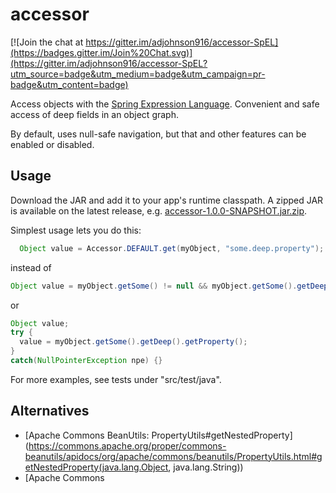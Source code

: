 accessor
========

[![Join the chat at https://gitter.im/adjohnson916/accessor-SpEL](https://badges.gitter.im/Join%20Chat.svg)](https://gitter.im/adjohnson916/accessor-SpEL?utm_source=badge&utm_medium=badge&utm_campaign=pr-badge&utm_content=badge)

Access objects with the [Spring Expression Language][spel]. Convenient and safe access of deep fields in an object graph.

By default, uses null-safe navigation, but that and other features can be enabled or disabled.

## Usage

Download the JAR and add it to your app's runtime classpath. A zipped JAR is available on the latest release, e.g. [accessor-1.0.0-SNAPSHOT.jar.zip](https://github.com/adjohnson916/accessor/releases/download/1.0.0-SNAPSHOT/accessor-1.0.0-SNAPSHOT.jar.zip).

Simplest usage lets you do this:

```java
  Object value = Accessor.DEFAULT.get(myObject, "some.deep.property");
```

instead of 

```java
Object value = myObject.getSome() != null && myObject.getSome().getDeep() != null && myObject.getSome().getDeep().getProperty();
```

or

```java
Object value;
try {
  value = myObject.getSome().getDeep().getProperty();
}
catch(NullPointerException npe) {}
```


For more examples, see tests under "src/test/java".

## Alternatives

* [Apache Commons BeanUtils: PropertyUtils#getNestedProperty](https://commons.apache.org/proper/commons-beanutils/apidocs/org/apache/commons/beanutils/PropertyUtils.html#getNestedProperty(java.lang.Object, java.lang.String))
* [Apache Commons 

[spel]: http://docs.spring.io/spring/docs/4.0.x/spring-framework-reference/html/expressions.html
